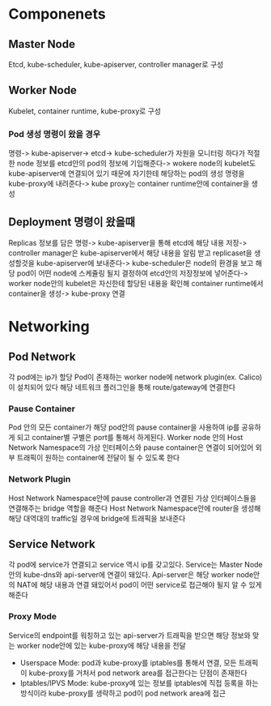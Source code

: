 # Componenets

## Master Node
Etcd, kube-scheduler, kube-apiserver, controller manager로 구성

## Worker Node
Kubelet, container runtime, kube-proxy로 구성

### Pod 생성 명령이 왔을 경우
명령-> kube-apiserver-> etcd-> kube-scheduler가 자원을 모니터링 하다가 적절한 node 정보를 etcd안의 pod의 정보에 기입해준다-> wokere node의 kubelet도 kube-apiserver에 연결되어 있기 때문에 자기한테 해당하는 pod의 생성 명령을 kube-proxy에 내려준다-> kube proxy는 container runtime안에 container을 생성

## Deployment 명령이 왔을때
Replicas 정보를 담은 명령-> kube-apiserver을 통해 etcd에 해당 내용 저장-> controller manager은 kube-apiserver에서 해당 내용을 알림 받고 replicaset을 생성할것을 kube-apiserver에 보내준다-> kube-scheduler은 node의 환경을 보고 해당 pod이 어떤 node에 스케쥴링 될지 결정하여 etcd안의 저장정보에 넣어준다-> worker node안의 kubelet은 자신한테 할당된 내용을 확인해 container runtime에서 container을 생성-> kube-proxy 연결


# Networking

## Pod Network
각 pod에는 ip가 할당
Pod이 존재하는 worker node에 network plugin(ex. Calico)이 설치되어 있다
해당 네트워크 플러그인을 통해 route/gateway에 연결한다

### Pause Container
Pod 안의 모든 container가 해당 pod안의 pause container을 사용하여 ip를 공유하게 되고 container별 구별은 port를 통해서 하게된다.
Worker node 안의 Host Network Namespace의 가상 인터페이스와 pause container은 연결이 되어있어 외부 트래픽이 원하는 container에 전달이 될 수 있도록 한다

### Network Plugin
Host Network Namespace안에 pause controller과 연결된 가상 인터페이스들을 연결해주는 bridge 역할을 해준다
Host Network Namespace안에 router을 생성해 해당 대역대의 traffic일 경우에 bridge에 트래픽을 보내준다

## Service Network
각 pod에 service가 연결되고 service 역시 ip를 갖고있다.
Service는 Master Node안의 kube-dns와 api-server에 연결이 돼있다.
Api-server은 해당 worker node안의  NAT에 해당 내용과 연결 돼있어서 pod이 어떤 service로 접근해야 될지 알 수 있게 해준다

### Proxy Mode
Service의 endpoint를 워칭하고 있는 api-server가 트래픽을 받으면 해당 정보와 맞는 worker node안에 있는 kube-proxy에 해당 내용을 전달
* Userspace Mode: pod과 kube-proxy를 iptables를 통해서 연결, 모든 트래픽이 kube-proxy를 거처서 pod network area를 접근한다는 단점이 존재한다
* Iptables/IPVS Mode: kube-proxy에 있는 정보를 iptables에 직접 등록을 하는 방식이라 kube-proxy를 생략하고 pod이 pod network area에 접근
